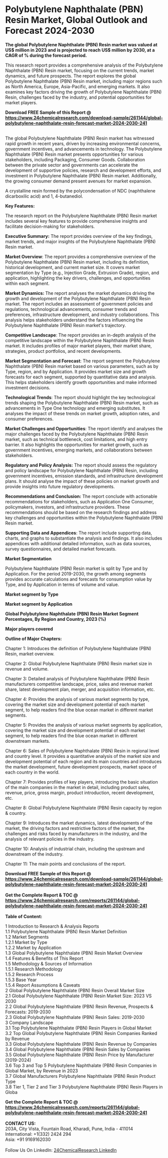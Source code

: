 <h1>Polybutylene Naphthalate (PBN) Resin Market, Global Outlook and Forecast 2024-2030</h1><p><strong>The global Polybutylene Naphthalate (PBN) Resin market was valued at US$ million in 2023 and is projected to reach US$ million by 2030, at a CAGR of % during the forecast period.</strong></p><p>
</p><p>This research report provides a comprehensive analysis of the Polybutylene Naphthalate (PBN) Resin market, focusing on the current trends, market dynamics, and future prospects. The report explores the global Polybutylene Naphthalate (PBN) Resin market, including major regions such as North America, Europe, Asia-Pacific, and emerging markets. It also examines key factors driving the growth of Polybutylene Naphthalate (PBN) Resin, challenges faced by the industry, and potential opportunities for market players.</p><div><b>Download FREE Sample of this Report @ 
            <a href="https://www.24chemicalresearch.com/download-sample/261144/global-polybutylene-naphthalate-resin-forecast-market-2024-2030-241">
            https://www.24chemicalresearch.com/download-sample/261144/global-polybutylene-naphthalate-resin-forecast-market-2024-2030-241</a></b></div><br><p>
The global Polybutylene Naphthalate (PBN) Resin market has witnessed rapid growth in recent years, driven by increasing environmental concerns, government incentives, and advancements in technology. The Polybutylene Naphthalate (PBN) Resin market presents opportunities for various stakeholders, including Packaging, Consumer Goods. Collaboration between the private sector and governments can accelerate the development of supportive policies, research and development efforts, and investment in Polybutylene Naphthalate (PBN) Resin market. Additionally, the growing consumer demand present avenues for market expansion.</p><p>
A crystalline resin formed by the polycondensation of NDC (naphthalene dicarboxilic acid) and 1, 4-butanediol.</p><p>
<strong>Key Features:</strong></p><p>
The research report on the Polybutylene Naphthalate (PBN) Resin market includes several key features to provide comprehensive insights and facilitate decision-making for stakeholders.</p><p>
<strong>Executive Summary:</strong> The report provides overview of the key findings, market trends, and major insights of the Polybutylene Naphthalate (PBN) Resin market.</p><p>
<strong>Market Overview</strong>: The report provides a comprehensive overview of the Polybutylene Naphthalate (PBN) Resin market, including its definition, historical development, and current market size. It covers market segmentation by Type (e.g., Injection Grade, Extrusion Grade), region, and application, highlighting the key drivers, challenges, and opportunities within each segment.</p><p>
<strong>Market Dynamics: </strong>The report analyses the market dynamics driving the growth and development of the Polybutylene Naphthalate (PBN) Resin market. The report includes an assessment of government policies and regulations, technological advancements, consumer trends and preferences, infrastructure development, and industry collaborations. This analysis helps stakeholders understand the factors influencing the Polybutylene Naphthalate (PBN) Resin market's trajectory.</p><p>
<strong>Competitive Landscape</strong>: The report provides an in-depth analysis of the competitive landscape within the Polybutylene Naphthalate (PBN) Resin market. It includes profiles of major market players, their market share, strategies, product portfolios, and recent developments.</p><p>
<strong>Market Segmentation and Forecast</strong>: The report segment the Polybutylene Naphthalate (PBN) Resin market based on various parameters, such as by Type, region, and by Application. It provides market size and growth forecasts for each segment, supported by quantitative data and analysis. This helps stakeholders identify growth opportunities and make informed investment decisions.</p><p>
<strong>Technological Trends</strong>: The report should highlight the key technological trends shaping the Polybutylene Naphthalate (PBN) Resin market, such as advancements in Type One technology and emerging substitutes. It analyses the impact of these trends on market growth, adoption rates, and consumer preferences.</p><p>
<strong>Market Challenges and Opportunities</strong>: The report identify and analyses the major challenges faced by the Polybutylene Naphthalate (PBN) Resin market, such as technical bottleneck, cost limitations, and high entry barrier. It also highlights the opportunities for market growth, such as government incentives, emerging markets, and collaborations between stakeholders.</p><p>
<strong>Regulatory and Policy Analysis:</strong> The report should assess the regulatory and policy landscape for Polybutylene Naphthalate (PBN) Resin, including government incentives, emission standards, and infrastructure development plans. It should analyse the impact of these policies on market growth and provide insights into future regulatory developments.</p><p>
<strong>Recommendations and Conclusion:</strong> The report conclude with actionable recommendations for stakeholders, such as Application One Consumer, policymakers, investors, and infrastructure providers. These recommendations should be based on the research findings and address key challenges and opportunities within the Polybutylene Naphthalate (PBN) Resin market.</p><p>
<strong>Supporting Data and Appendices</strong>: The report include supporting data, charts, and graphs to substantiate the analysis and findings. It also includes appendices with additional detailed information, such as data sources, survey questionnaires, and detailed market forecasts.</p><p>
<strong>Market Segmentation</strong></p><p>
Polybutylene Naphthalate (PBN) Resin market is split by Type and by Application. For the period 2019-2030, the growth among segments provides accurate calculations and forecasts for consumption value by Type, and by Application in terms of volume and value.</p><p>
<strong>Market segment by Type</strong></p><p>
</p><p>
</p><p><strong>Market segment by Application</strong></p><p>
</p><p>
</p><p><strong>Global Polybutylene Naphthalate (PBN) Resin Market Segment Percentages, By Region and Country, 2023 (%)</strong></p><p>
</p><p>
</p><p><strong>Major players covered</strong></p><p>
</p><p>
</p><p><strong>Outline of Major Chapters:</strong></p><p>
Chapter 1: Introduces the definition of Polybutylene Naphthalate (PBN) Resin, market overview.</p><p>
Chapter 2: Global Polybutylene Naphthalate (PBN) Resin market size in revenue and volume.</p><p>
Chapter 3: Detailed analysis of Polybutylene Naphthalate (PBN) Resin manufacturers competitive landscape, price, sales and revenue market share, latest development plan, merger, and acquisition information, etc.</p><p>
Chapter 4: Provides the analysis of various market segments by type, covering the market size and development potential of each market segment, to help readers find the blue ocean market in different market segments.</p><p>
Chapter 5: Provides the analysis of various market segments by application, covering the market size and development potential of each market segment, to help readers find the blue ocean market in different downstream markets.</p><p>
Chapter 6: Sales of Polybutylene Naphthalate (PBN) Resin in regional level and country level. It provides a quantitative analysis of the market size and development potential of each region and its main countries and introduces the market development, future development prospects, market space of each country in the world.</p><p>
Chapter 7: Provides profiles of key players, introducing the basic situation of the main companies in the market in detail, including product sales, revenue, price, gross margin, product introduction, recent development, etc.</p><p>
Chapter 8: Global Polybutylene Naphthalate (PBN) Resin capacity by region &amp; country.</p><p>
Chapter 9: Introduces the market dynamics, latest developments of the market, the driving factors and restrictive factors of the market, the challenges and risks faced by manufacturers in the industry, and the analysis of relevant policies in the industry.</p><p>
Chapter 10: Analysis of industrial chain, including the upstream and downstream of the industry.</p><p>
Chapter 11: The main points and conclusions of the report.</p><div><b>Download FREE Sample of this Report @ 
            <a href="https://www.24chemicalresearch.com/download-sample/261144/global-polybutylene-naphthalate-resin-forecast-market-2024-2030-241">
            https://www.24chemicalresearch.com/download-sample/261144/global-polybutylene-naphthalate-resin-forecast-market-2024-2030-241</a></b></div><br><div><b>Get the Complete Report & TOC @ 
            <a href="https://www.24chemicalresearch.com/reports/261144/global-polybutylene-naphthalate-resin-forecast-market-2024-2030-241">
            https://www.24chemicalresearch.com/reports/261144/global-polybutylene-naphthalate-resin-forecast-market-2024-2030-241</a></b></div><br>
            <b>Table of Content:</b><p>1 Introduction to Research & Analysis Reports<br />
    1.1 Polybutylene Naphthalate (PBN) Resin Market Definition<br />
    1.2 Market Segments<br />
        1.2.1 Market by Type<br />
        1.2.2 Market by Application<br />
    1.3 Global Polybutylene Naphthalate (PBN) Resin Market Overview<br />
    1.4 Features & Benefits of This Report<br />
    1.5 Methodology & Sources of Information<br />
        1.5.1 Research Methodology<br />
        1.5.2 Research Process<br />
        1.5.3 Base Year<br />
        1.5.4 Report Assumptions & Caveats<br />
2 Global Polybutylene Naphthalate (PBN) Resin Overall Market Size<br />
    2.1 Global Polybutylene Naphthalate (PBN) Resin Market Size: 2023 VS 2030<br />
    2.2 Global Polybutylene Naphthalate (PBN) Resin Revenue, Prospects & Forecasts: 2019-2030<br />
    2.3 Global Polybutylene Naphthalate (PBN) Resin Sales: 2019-2030<br />
3 Company Landscape<br />
    3.1 Top Polybutylene Naphthalate (PBN) Resin Players in Global Market<br />
    3.2 Top Global Polybutylene Naphthalate (PBN) Resin Companies Ranked by Revenue<br />
    3.3 Global Polybutylene Naphthalate (PBN) Resin Revenue by Companies<br />
    3.4 Global Polybutylene Naphthalate (PBN) Resin Sales by Companies<br />
    3.5 Global Polybutylene Naphthalate (PBN) Resin Price by Manufacturer (2019-2024)<br />
    3.6 Top 3 and Top 5 Polybutylene Naphthalate (PBN) Resin Companies in Global Market, by Revenue in 2023<br />
    3.7 Global Manufacturers Polybutylene Naphthalate (PBN) Resin Product Type<br />
    3.8 Tier 1, Tier 2 and Tier 3 Polybutylene Naphthalate (PBN) Resin Players in Globa</p><div><b>Get the Complete Report & TOC @ 
            <a href="https://www.24chemicalresearch.com/reports/261144/global-polybutylene-naphthalate-resin-forecast-market-2024-2030-241">
            https://www.24chemicalresearch.com/reports/261144/global-polybutylene-naphthalate-resin-forecast-market-2024-2030-241</a></b></div><br><b>CONTACT US:</b><br>
            203A, City Vista, Fountain Road, Kharadi, Pune, India - 411014<br>
            International: +1(332) 2424 294<br>
            Asia: +91 9169162030 <br><br>
            Follow Us On LinkedIn: <a href="https://www.linkedin.com/company/24chemicalresearch/">24ChemicalResearch LinkedIn</a>